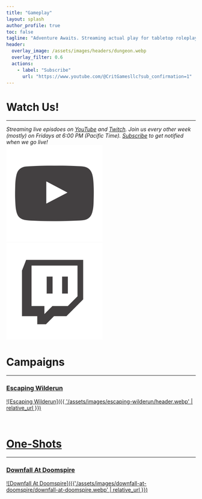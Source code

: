 ```yaml
---
title: "Gameplay"
layout: splash
author_profile: true
toc: false
tagline: "Adventure Awaits. Streaming actual play for tabletop roleplaying games. Game On!"
header:
  overlay_image: /assets/images/headers/dungeon.webp
  overlay_filter: 0.6
  actions:
    - label: "Subscribe"
      url: "https://www.youtube.com/@CritGamesllc?sub_confirmation=1"
---
```

# Watch Us!
---
*Streaming live episdoes on [YouTube](http://youtube.critgames.com) and [Twitch](http://twitch.critgames.com). Join us every other week (mostly) on Fridays at 6:00 PM (Pacific Time). [Subscribe](https://www.youtube.com/@CritGamesllc?sub_confirmation=1) to get notified when we go live!*
<br />
[<img alt="YouTube" height="256px" width="256px" src="assets/images/youtube.webp" />](https://www.youtube.com/@CritGamesllc)[<img alt="Twitter" height="256px" width="256px" src="assets/images/twitter.webp" />](https://www.twitch.tv/critgamesllc)

# Campaigns
---
### [Escaping Wilderun](./escaping-wilderun)
<a href="./escaping-wilderun/" title="Escaping Wilderun">![Escaping Wilderun]({{ '/assets/images/escaping-wilderun/header.webp' | relative_url }})</a>

<br />

# [One-Shots](./one-shots)
---
### [Downfall At Doomspire](./one-shots/downfall-at-doomspire/)
<a href="./one-shots/downfall-at-doomspire/" title="Downfall At Doomspire">![Downfall At Doomspire]({{'/assets/images/downfall-at-doomspire/downfall-at-doomspire.webp' | relative_url }})</a>
